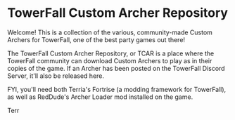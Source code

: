 # TowerFall Custom Archer Repository
Welcome! This is a collection of the various, community-made Custom Archers for TowerFall, one of the best party games out there!

The TowerFall Custom Archer Repository, or TCAR is a place where the TowerFall community can download Custom Archers to play as in their copies of the game. If an Archer has been posted on the TowerFall Discord Server, it'll also be released here.

FYI, you'll need both Terria's Fortrise (a modding framework for TowerFall), as well as RedDude's Archer Loader mod installed on the game.

Terr
